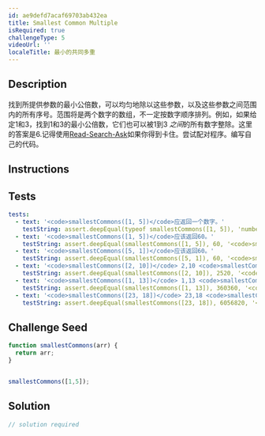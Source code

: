 ```yaml
---
id: ae9defd7acaf69703ab432ea
title: Smallest Common Multiple
isRequired: true
challengeType: 5
videoUrl: ''
localeTitle: 最小的共同多重
---
```


## Description
<section id="description">找到所提供参数的最小公倍数，可以均匀地除以这些参数，以及这些参数之间范围内的所有序号。范围将是两个数字的数组，不一定按数字顺序排列。例如，如果给定1和3，找到1和3的最小公倍数，它们也可以被1到3 <em>之间</em>的所有数字整除。这里的答案是6.记得使用<a href="http://forum.freecodecamp.org/t/how-to-get-help-when-you-are-stuck/19514" target="_blank">Read-Search-Ask</a>如果你得到卡住。尝试配对程序。编写自己的代码。 </section>

## Instructions
<section id="instructions">
</section>

## Tests
<section id='tests'>

```yml
tests:
  - text: '<code>smallestCommons([1, 5])</code>应返回一个数字。'
    testString: assert.deepEqual(typeof smallestCommons([1, 5]), 'number', '<code>smallestCommons([1, 5])</code> should return a number.');
  - text: '<code>smallestCommons([1, 5])</code>应该返回60。'
    testString: assert.deepEqual(smallestCommons([1, 5]), 60, '<code>smallestCommons([1, 5])</code> should return 60.');
  - text: '<code>smallestCommons([5, 1])</code>应该返回60。'
    testString: assert.deepEqual(smallestCommons([5, 1]), 60, '<code>smallestCommons([5, 1])</code> should return 60.');
  - text: '<code>smallestCommons([2, 10])</code> 2,10 <code>smallestCommons([2, 10])</code>应返回2520。'
    testString: assert.deepEqual(smallestCommons([2, 10]), 2520, '<code>smallestCommons([2, 10])</code> should return 2520.');
  - text: '<code>smallestCommons([1, 13])</code> 1,13 <code>smallestCommons([1, 13])</code>应返回360360。'
    testString: assert.deepEqual(smallestCommons([1, 13]), 360360, '<code>smallestCommons([1, 13])</code> should return 360360.');
  - text: '<code>smallestCommons([23, 18])</code> 23,18 <code>smallestCommons([23, 18])</code>应返回6056820。'
    testString: assert.deepEqual(smallestCommons([23, 18]), 6056820, '<code>smallestCommons([23, 18])</code> should return 6056820.');

```

</section>

## Challenge Seed
<section id='challengeSeed'>

<div id='js-seed'>

```js
function smallestCommons(arr) {
  return arr;
}


smallestCommons([1,5]);

```

</div>



</section>

## Solution
<section id='solution'>

```js
// solution required
```
</section>
